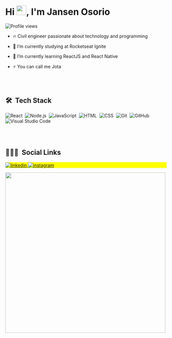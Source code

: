 <!-- <img align="right" height="590em" src="https://raw.githubusercontent.com/gist/maykbrito/618ef18e3bbb7cdfd200f3a4fc1aabc6/raw/201d47c76006c99fe0dc55ea92e76bdca5537f08/githubcard.svg"/> -->
<h1 align="left">Hi <img src="https://raw.githubusercontent.com/kaueMarques/kaueMarques/master/hi.gif" width="30px">, I'm Jansen Osorio</h1>
<p align="left"> <img src="https://komarev.com/ghpvc/?username=jansenosorio&color=yellow" alt="Profile views" /> </p>

- 🔥 Civil engineer passionate about technology and programming 

- 🔭 I’m currently studying at Rocketseat Ignite

- 🌱 I’m currently learning ReactJS and React Native

- ⚡ You can call me Jota

<br><br>

## 🛠 &nbsp;Tech Stack

![React](https://img.shields.io/badge/-React-05122A?style=flat&logo=react)&nbsp;
![Node.js](https://img.shields.io/badge/-Node.js-05122A?style=flat&logo=node.js)&nbsp;
![JavaScript](https://img.shields.io/badge/-JavaScript-05122A?style=flat&logo=javascript)&nbsp;
![HTML](https://img.shields.io/badge/-HTML-05122A?style=flat&logo=HTML5)&nbsp;
![CSS](https://img.shields.io/badge/-CSS-05122A?style=flat&logo=CSS3&logoColor=1572B6)&nbsp;
![Git](https://img.shields.io/badge/-Git-05122A?style=flat&logo=git)&nbsp;
![GitHub](https://img.shields.io/badge/-GitHub-05122A?style=flat&logo=github)&nbsp;
![Visual Studio Code](https://img.shields.io/badge/-Visual%20Studio%20Code-05122A?style=flat&logo=visual-studio-code&logoColor=007ACC)&nbsp;

<br><br>

<!--## ⚙️ &nbsp;GitHub Analytics

<p align="left">
<img width="530em" src="https://github-readme-stats.vercel.app/api?username=maykbrito&show_icons=true&theme=vision-friendly-dark" alt="maykbrito's stats"/>
<img width="530em" src="https://github-readme-stats.vercel.app/api/top-langs/?username=maykbrito&layout=compact&theme=vision-friendly-dark" alt="maykbrito's most languages"/>
</p>

<br><br>
-->
## 👨🏽‍🦲 &nbsp;Social Links

<p align="left" style="background:yellow">
<a href="https://linkedin.com/in/jansenosorio" target="_blank">
  <img align="center" src="https://img.shields.io/badge/-jansenosorio-05122A?style=flat&logo=linkedin" alt="linkedin"/>
</a>
<a href="https://instagram.com/eng_osorio" target="_blank">
 <img align="center" src="https://img.shields.io/badge/-eng_osorio-05122A?style=flat&logo=instagram" alt="instagram"/>
</a>
</p>

<img width="500em" src="https://github-readme-twitter-gazf.vercel.app/api?id=jansen_osorio&layout=wide&show_reply=off&show_retweet=off" />


<!--
**maykbrito/maykbrito** is a ✨ _special_ ✨ repository because its `README.md` (this file) appears on your GitHub profile.

Here are some ideas to get you started:

- 🔭 I’m currently working on ...
- 🌱 I’m currently learning ...
- 👯 I’m looking to collaborate on ...
- 🤔 I’m looking for help with ...
- 💬 Ask me about ...
- 📫 How to reach me: ...
- 😄 Pronouns: ...
- ⚡ Fun fact: ...
-->
